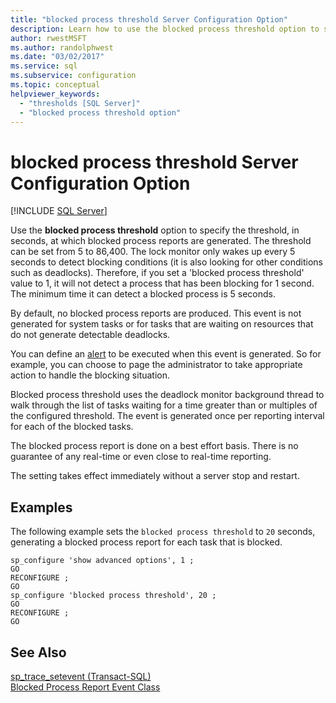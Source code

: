 ```yaml
---
title: "blocked process threshold Server Configuration Option"
description: Learn how to use the blocked process threshold option to specify the interval at which SQL Server generates blocked process reports and issues alerts.
author: rwestMSFT
ms.author: randolphwest
ms.date: "03/02/2017"
ms.service: sql
ms.subservice: configuration
ms.topic: conceptual
helpviewer_keywords:
  - "thresholds [SQL Server]"
  - "blocked process threshold option"
---
```

# blocked process threshold Server Configuration Option
 [!INCLUDE [SQL Server](../../includes/applies-to-version/sqlserver.md)]

 Use the **blocked process threshold** option to specify the threshold, in seconds, at which blocked process reports are generated. The threshold can be set from 5 to 86,400.  The lock monitor only wakes up every 5 seconds to detect blocking conditions (it is also looking for other conditions such as deadlocks). Therefore, if you set a 'blocked process threshold' value to 1, it will not detect a process that has been blocking for 1 second. The minimum time it can detect a blocked process is 5 seconds.
 
 By default, no blocked process reports are produced. This event is not generated for system tasks or for tasks that are waiting on resources that do not generate detectable deadlocks.  
  
 You can define an [alert](../../ssms/agent/alerts.md) to be executed when this event is generated. So for example, you can choose to page the administrator to take appropriate action to handle the blocking situation.  
  
 Blocked process threshold uses the deadlock monitor background thread to walk through the list of tasks waiting for a time greater than or multiples of the configured threshold. The event is generated once per reporting interval for each of the blocked tasks.  
  
 The blocked process report is done on a best effort basis. There is no guarantee of any real-time or even close to real-time reporting.  
  
 The setting takes effect immediately without a server stop and restart.  
  
## Examples  
 The following example sets the `blocked process threshold` to `20` seconds, generating a blocked process report for each task that is blocked.  
  
```  
sp_configure 'show advanced options', 1 ;  
GO  
RECONFIGURE ;  
GO  
sp_configure 'blocked process threshold', 20 ;  
GO  
RECONFIGURE ;  
GO  
```  
  
## See Also  
 [sp_trace_setevent &#40;Transact-SQL&#41;](../../relational-databases/system-stored-procedures/sp-trace-setevent-transact-sql.md)   
 [Blocked Process Report Event Class](../../relational-databases/event-classes/blocked-process-report-event-class.md)  
  
  
